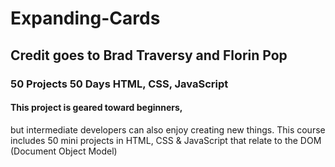 # Expanding-Cards

## Credit goes to Brad Traversy and Florin Pop

### 50 Projects 50 Days HTML, CSS, JavaScript

####  This project is geared toward beginners, 
but intermediate developers can also enjoy creating new things. 
This course includes 50 mini projects in HTML, 
CSS & JavaScript that relate to the DOM (Document Object Model)
